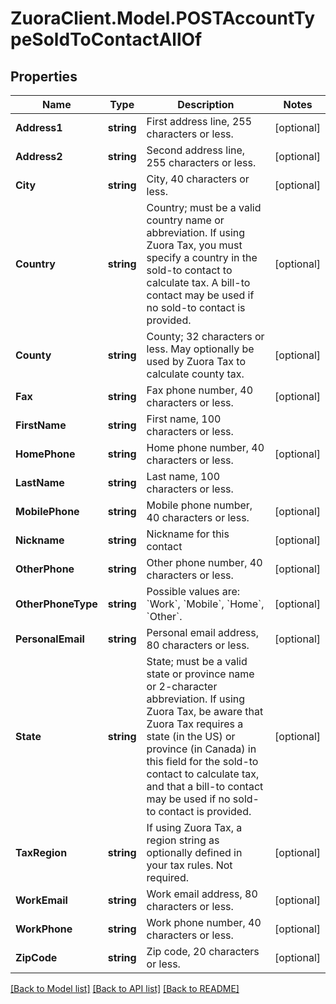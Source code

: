 # ZuoraClient.Model.POSTAccountTypeSoldToContactAllOf

## Properties

Name | Type | Description | Notes
------------ | ------------- | ------------- | -------------
**Address1** | **string** | First address line, 255 characters or less.  | [optional] 
**Address2** | **string** | Second address line, 255 characters or less.  | [optional] 
**City** | **string** | City, 40 characters or less.  | [optional] 
**Country** | **string** | Country; must be a valid country name or abbreviation. If using Zuora Tax, you must specify a country in the sold-to contact to calculate tax. A bill-to contact may be used if no sold-to contact is provided.  | [optional] 
**County** | **string** | County; 32 characters or less. May optionally be used by Zuora Tax to calculate county tax.  | [optional] 
**Fax** | **string** | Fax phone number, 40 characters or less.  | [optional] 
**FirstName** | **string** | First name, 100 characters or less.  | 
**HomePhone** | **string** | Home phone number, 40 characters or less.  | [optional] 
**LastName** | **string** | Last name, 100 characters or less.  | 
**MobilePhone** | **string** | Mobile phone number, 40 characters or less.  | [optional] 
**Nickname** | **string** | Nickname for this contact  | [optional] 
**OtherPhone** | **string** | Other phone number, 40 characters or less.  | [optional] 
**OtherPhoneType** | **string** | Possible values are: &#x60;Work&#x60;, &#x60;Mobile&#x60;, &#x60;Home&#x60;, &#x60;Other&#x60;.  | [optional] 
**PersonalEmail** | **string** | Personal email address, 80 characters or less.  | [optional] 
**State** | **string** | State; must be a valid state or province name or 2-character abbreviation. If using Zuora Tax, be aware that Zuora Tax requires a state (in the US) or province (in Canada) in this field for the sold-to contact to calculate tax, and that a bill-to contact may be used if no sold-to contact is provided.  | [optional] 
**TaxRegion** | **string** | If using Zuora Tax, a region string as optionally defined in your tax rules. Not required.  | [optional] 
**WorkEmail** | **string** | Work email address, 80 characters or less.  | [optional] 
**WorkPhone** | **string** | Work phone number, 40 characters or less.  | [optional] 
**ZipCode** | **string** | Zip code, 20 characters or less.  | [optional] 

[[Back to Model list]](../README.md#documentation-for-models) [[Back to API list]](../README.md#documentation-for-api-endpoints) [[Back to README]](../README.md)

